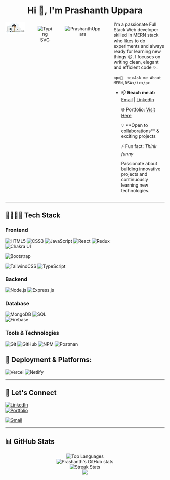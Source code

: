 <h1 align="center">Hi 👋, I'm Prashanth Uppara </h1>

<div align="center" style="display: flex; justify-content: center; align-items: flex-start; gap: 40px;">
  <!-- Image -->
  <div>
    <img alt="Coding" width="500" src="https://raw.githubusercontent.com/rajpratyush/rajpratyush/master/me_1.gif">
  </div>

<p align="center">
  <img src="https://readme-typing-svg.demolab.com?font=Fira+Code&weight=800&pause=1000&color=00FFFF&background=B3FFE500&center=true&random=false&width=600&lines=Full+Stack+Web+Developer;600+Hours+of+Coding+Experience" alt="Typing SVG" />
</p>

<p align="center">
  <img src="https://komarev.com/ghpvc/?username=PrashanthUppara&label=Profile%20views&color=0e75b6&style=flat" alt="PrashanthUppara" /> 
</p>
  <!-- Text on the side -->
  <div align="left">
    I'm a passionate Full Stack Web developer skilled in MERN stack who likes to do experiments and always ready for learning new things 😃. I focuses on writing clean, elegant and efficient code ✨.

    <p>💬  <i>Ask me About MERN,DSA</i></p>
- 📫 **Reach me at:** [Email](mailto:prashanth939288.gr@gmail.com) | [LinkedIn](https://https://www.linkedin.com/in/prashanth-uppara-b99149222//)  
    <p>🌐 Portfolio: <a href="https:///">Visit Here</a></p>
    💡 **Open to collaborations** & exciting projects  
    <p>⚡ Fun fact: <i>Think funny</i></p>
    <p>Passionate about building innovative projects and continuously learning new technologies.</p>
  </div>
</div>


---

## 🧑‍💻👩‍💻 Tech Stack  

### Frontend  
![HTML5](https://img.shields.io/badge/HTML5-E34F26?style=for-the-badge&logo=html5&logoColor=white) 
![CSS3](https://img.shields.io/badge/CSS3-1572B6?style=for-the-badge&logo=css3&logoColor=white) 
![JavaScript](https://img.shields.io/badge/JavaScript-F7DF1E?style=for-the-badge&logo=javascript&logoColor=black) 
![React](https://img.shields.io/badge/React-20232A?style=for-the-badge&logo=react&logoColor=61DAFB) 
![Redux](https://img.shields.io/badge/Redux-764ABC?style=for-the-badge&logo=redux&logoColor=white)  
![Chakra UI](https://img.shields.io/badge/Chakra--UI-319795?style=for-the-badge&logo=chakra-ui&logoColor=white) 

![Bootstrap](https://img.shields.io/badge/Bootstrap-7952B3?style=for-the-badge&logo=bootstrap&logoColor=white) 

![TailwindCSS](https://img.shields.io/badge/Tailwind_CSS-38B2AC?style=for-the-badge&logo=tailwind-css&logoColor=white) 
![TypeScript](https://img.shields.io/badge/TypeScript-007ACC?style=for-the-badge&logo=typescript&logoColor=white)  

### Backend  
![Node.js](https://img.shields.io/badge/Node.js-43853D?style=for-the-badge&logo=node.js&logoColor=white) 
![Express.js](https://img.shields.io/badge/Express.js-000000?style=for-the-badge&logo=express&logoColor=white) 


### Database  
![MongoDB](https://img.shields.io/badge/MongoDB-4EA94B?style=for-the-badge&logo=mongodb&logoColor=white) 
![SQL](https://img.shields.io/badge/SQL-336791?style=for-the-badge&logo=postgresql&logoColor=white)  
![Firebase](https://img.shields.io/badge/firebase-%23039BE5.svg?style=for-the-badge&logo=firebase)

### Tools & Technologies  
![Git](https://img.shields.io/badge/Git-F05032?style=for-the-badge&logo=git&logoColor=white) 
![GitHub](https://img.shields.io/badge/GitHub-181717?style=for-the-badge&logo=github&logoColor=white) 
![NPM](https://img.shields.io/badge/NPM-CB3837?style=for-the-badge&logo=npm&logoColor=white) 
![Postman](https://img.shields.io/badge/Postman-FF6C37?style=for-the-badge&logo=postman&logoColor=white) 

## 🚀 Deployment & Platforms:

![Vercel](https://img.shields.io/badge/vercel-%23000000.svg?style=for-the-badge&logo=vercel&logoColor=white) ![Netlify](https://img.shields.io/badge/netlify-%23000000.svg?style=for-the-badge&logo=netlify&logoColor=#00C7B7)

---

## 🤝 Let's Connect  
[![LinkedIn](https://img.shields.io/badge/LinkedIn-0A66C2?style=for-the-badge&logo=linkedin&logoColor=white)](https://www.linkedin.com/in/boyashiva)  
[![Portfolio](https://img.shields.io/badge/Portfolio-00C853?style=for-the-badge&logo=google-chrome&logoColor=white)](https://shiva-portfolio-beta.vercel.app/)
 
[![Gmail](https://img.shields.io/badge/Gmail-D14836?style=for-the-badge&logo=gmail&logoColor=white)](mailto:shivasiddu80@gmail.com)  

---

  
 ## 📊 GitHub Stats  

<div align="center">

  <!-- Top Languages -->
  <img src="https://github-readme-stats.vercel.app/api/top-langs/?username=PrashanthUppara&layout=compact&theme=radical" alt="Top Languages" height="170"/>

  <br/>
 <!-- Main GitHub Stats -->
  <img src="https://github-readme-stats.vercel.app/api?username=PrashanthUppara&show_icons=true&theme=radical" alt="Prashanth's GitHub stats" height="170"/>

  <br/>

<!-- Streak Stats -->
  <img src="https://github-readme-streak-stats.herokuapp.com/?user=Prashanth&theme=radical" alt="Streak Stats" height="170"/>
</div>

<div align="center">
  <img src="https://raw.githubusercontent.com/Trilokia/Trilokia/379277808c61ef204768a61bbc5d25bc7798ccf1/bottom_header.svg" />
</div>
